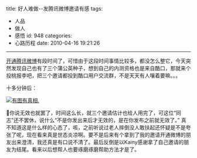 title: 好人难做--发腾讯微博邀请有感
tags:
  - 人品
  - 做人
  - 感悟
id: 948
categories:
  - 心路历程
date: 2010-04-16 19:21:26
---

[开通腾讯微博](http://www.kainy.cn/2010/04/kainycn%e7%9a%84%e8%85%be%e8%ae%af%e5%be%ae%e5%8d%9a%e4%b8%8a%e7%ba%bf%e5%95%a6%ef%bc%8c%e5%bf%ab%e6%9d%a5%e5%9b%b4%e8%a7%82%e5%90%a7%e3%80%82%e3%80%82%e3%80%82/)有段时间了，可惜由于这段时间事情比较多，都没怎么整它，今天突然发现自己也有了三个蒲公英种子，想到自己的内测资格也是来自酷口，那就来个投桃报李吧，把三个邀请都投到酷口用户交流群，不是天天有人嚷着要嘛。。。

十多分钟后：

[![](http://a.kainy.cn/201004/%E8%85%BE%E8%AE%AF%E5%BE%AE%E5%8D%9A%EF%BC%9A%E5%A5%BD%E4%BA%BA%E9%9A%BE%E5%81%9A.jpg "有图有真相.")](http://a.kainy.cn/201004/%E8%85%BE%E8%AE%AF%E5%BE%AE%E5%8D%9A%EF%BC%9A%E5%A5%BD%E4%BA%BA%E9%9A%BE%E5%81%9A.jpg)<!--more-->

你说无效也就罢了，时间这么长，就三个邀请估计也给人用完了，可这位“同志”还不罢休，说什么“不是你发出来后才无效的，是在你发布之前就无效了。” 真不知道这是什么样的心态了，咳，之前听说过老人摔倒没人敢扶起还怀疑是不是夸张了呢，现在看来真是世态炎凉啊。要不是后来有个拿到了我的邀请开通微博的朋友出来澄清，我还真是有口说不清了。最后反倒是以Kainy感谢拿了自己邀请的朋友为结尾。看来以后想帮人也要琢磨琢磨帮助方法才是了。